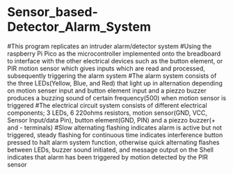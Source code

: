 # Sensor_based-Detector_Alarm_System
#This program replicates an intruder alarm/detector system
#Using the raspberry Pi Pico as the microcontroller implemented onto the breadboard to interface with the other electrical devices such as the button element, or PIR motion sensor which gives inputs which are read and processed, subsequently triggering the alarm system
#The alarm system consists of the three LEDs(Yellow, Blue, and Red) that light up in alternation depending on motion senser input and button element input and a piezzo buzzer produces a buzzing sound of certain frequency(500) when motion sensor is triggered 
#The electrical circuit system consists of different electrical components; 3 LEDs, 6 220ohms resistors, motion sensor(GND, VCC, Sensor Input/data Pin), button element(GND, PIN) and a piezzo buzzer(+ and - terminals)
#Slow alternating flashing indicates alarm is active but not triggered, steady flashing for continuous time indicates interference button pressed to halt alarm system function, otherwise quick alternating flashes between LEDs, buzzer sound initiated, and message output on the Shell indicates that alarm has been triggered by motion detected by the PIR sensor
